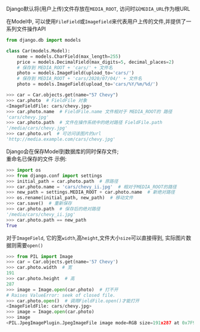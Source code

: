 Django默认将(用户上传)文件存放在`MEDIA_ROOT`, 访问时以`MEDIA_URL`作为根URL

在Model中, 可以使用`FileField`或`Imagefield`来代表用户上传的文件,并提供了一系列文件操作API

```python
from django.db import models

class Car(models.Model):
    name = models.CharField(max_length=255)
    price = models.DecimalField(max_digits=5, decimal_places=2)
    # 保存到 MEDIA_ROOT + 'cars/' + 文件名
    photo = models.ImageField(upload_to='cars/')
    # 保存到 MEDIA_ROOT + 'cars/2020/07/04/' + 文件名
    photo = models.ImageField(upload_to='cars/%Y/%m/%d/')
```

```python
>>> car = Car.objects.get(name="57 Chevy")
>>> car.photo  # FieldFile 对象
<ImageFieldFile: cars/chevy.jpg>
>>> car.photo.name  # FieldFile.name 文件相对于 MEDIA_ROOT的 路径 
'cars/chevy.jpg'
>>> car.photo.path  # 文件在操作系统中的绝对路径 FieldFile.path
'/media/cars/chevy.jpg'
>>> car.photo.url  # 可访问该图片的url
'http://media.example.com/cars/chevy.jpg'
```

Django会在保存Model到数据库的同时保存文件;  
重命名已保存的文件 示例:
```python
>>> import os
>>> from django.conf import settings
>>> initial_path = car.photo.path  # 原路径
>>> car.photo.name = 'cars/chevy_ii.jpg'  # 相对于MEDIA_ROOT的路径
>>> new_path = settings.MEDIA_ROOT + car.photo.name  # 新绝对路径
>>> os.rename(initial_path, new_path)  # 移动文件
>>> car.save()  # 重新保存
>>> car.photo.path  # 保存后的绝对路径
'/media/cars/chevy_ii.jpg'
>>> car.photo.path == new_path
True
```

对于`ImageField`, 它的宽`width`,高`height`,文件大小`size`可以直接得到, 实际图片数据则需要`open()` 
```python
>>> from PIL import Image
>>> car = Car.objects.get(name='57 Chevy')
>>> car.photo.width  # 宽
191
>>> car.photo.height  # 高
287
>>> image = Image.open(car.photo)  # 打不开
# Raises ValueError: seek of closed file.
>>> car.photo.open()  # 调用FieldFile.open()才能打开
<ImageFieldFile: cars/chevy.jpg>
>>> image = Image.open(car.photo)
>>> image
<PIL.JpegImagePlugin.JpegImageFile image mode=RGB size=191x287 at 0x7F99A94E9048>
```